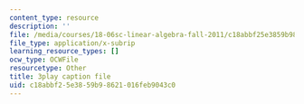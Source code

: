 ```yaml
---
content_type: resource
description: ''
file: /media/courses/18-06sc-linear-algebra-fall-2011/c18abbf25e3859b98621016feb9043c0_vF7eyJ2g3kU.vtt
file_type: application/x-subrip
learning_resource_types: []
ocw_type: OCWFile
resourcetype: Other
title: 3play caption file
uid: c18abbf2-5e38-59b9-8621-016feb9043c0
---
```

